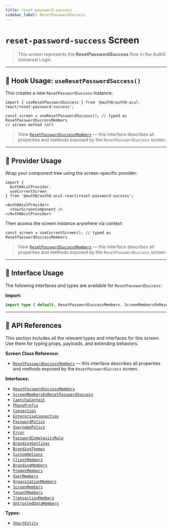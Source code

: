 ```yaml
---
title: reset-password-success
sidebar_label: ResetPasswordSuccess
---
```


# `reset-password-success` Screen

> This screen represents the **ResetPasswordSuccess** flow in the Auth0 Universal Login.

---

## 🔹 Hook Usage: `useResetPasswordSuccess()`

This creates a new `ResetPasswordSuccess` instance:

```tsx
import { useResetPasswordSuccess } from '@auth0/auth0-acul-react/reset-password-success';

const screen = useResetPasswordSuccess(); // typed as ResetPasswordSuccessMembers
// screen method call
```

> View [`ResetPasswordSuccessMembers`](https://auth0.github.io/universal-login/interfaces/Classes.ResetPasswordSuccessMembers.html) — this interface describes all properties and methods exposed by the `ResetPasswordSuccess` screen.

---

## 🔹 Provider Usage

Wrap your component tree using the screen-specific provider:

```tsx
import {
  Auth0AculProvider,
  useCurrentScreen
} from '@auth0/auth0-acul-react/reset-password-success';

<Auth0AculProvider>
  <YourScreenComponent />
</Auth0AculProvider>
```

Then access the screen instance anywhere via context:

```tsx
const screen = useCurrentScreen(); // typed as ResetPasswordSuccessMembers
```

> View [`ResetPasswordSuccessMembers`](https://auth0.github.io/universal-login/interfaces/Classes.ResetPasswordSuccessMembers.html) — this interface describes all properties and methods exposed by the `ResetPasswordSuccess` screen.

---

## 🔹 Interface Usage

The following interfaces and types are available for `ResetPasswordSuccess`:

**Import:**

```ts
import type { default, ResetPasswordSuccessMembers, ScreenMembersOnResetPasswordSuccess, CaptchaContext, PhonePrefix, Connection, EnterpriseConnection, PasswordPolicy, UsernamePolicy, Error, PasswordComplexityRule, BrandingSettings, BrandingThemes, CustomOptions, ShortEntity, ClientMembers, BrandingMembers, PromptMembers, UserMembers, OrganizationMembers, ScreenMembers, TenantMembers, TransactionMembers, UntrustedDataMembers } from '@auth0/auth0-acul-react/reset-password-success';
```

---

## 🔸 API References

This section includes all the relevant types and interfaces for this screen. Use them for typing props, payloads, and extending behaviors.

**Screen Class Reference:**  
- [`ResetPasswordSuccessMembers`](https://auth0.github.io/universal-login/interfaces/Classes.ResetPasswordSuccessMembers.html) — this interface describes all properties and methods exposed by the `ResetPasswordSuccess` screen.

**Interfaces:**
- [`ResetPasswordSuccessMembers`](https://auth0.github.io/universal-login/interfaces/Classes.ResetPasswordSuccessMembers.html)
- [`ScreenMembersOnResetPasswordSuccess`](https://auth0.github.io/universal-login/interfaces/Classes.ScreenMembersOnResetPasswordSuccess.html)
- [`CaptchaContext`](https://auth0.github.io/universal-login/interfaces/Classes.CaptchaContext.html)
- [`PhonePrefix`](https://auth0.github.io/universal-login/interfaces/Classes.PhonePrefix.html)
- [`Connection`](https://auth0.github.io/universal-login/interfaces/Classes.Connection.html)
- [`EnterpriseConnection`](https://auth0.github.io/universal-login/interfaces/Classes.EnterpriseConnection.html)
- [`PasswordPolicy`](https://auth0.github.io/universal-login/interfaces/Classes.PasswordPolicy.html)
- [`UsernamePolicy`](https://auth0.github.io/universal-login/interfaces/Classes.UsernamePolicy.html)
- [`Error`](https://auth0.github.io/universal-login/interfaces/Classes.Error.html)
- [`PasswordComplexityRule`](https://auth0.github.io/universal-login/interfaces/Classes.PasswordComplexityRule.html)
- [`BrandingSettings`](https://auth0.github.io/universal-login/interfaces/Classes.BrandingSettings.html)
- [`BrandingThemes`](https://auth0.github.io/universal-login/interfaces/Classes.BrandingThemes.html)
- [`CustomOptions`](https://auth0.github.io/universal-login/interfaces/Classes.CustomOptions.html)
- [`ClientMembers`](https://auth0.github.io/universal-login/interfaces/Classes.ClientMembers.html)
- [`BrandingMembers`](https://auth0.github.io/universal-login/interfaces/Classes.BrandingMembers.html)
- [`PromptMembers`](https://auth0.github.io/universal-login/interfaces/Classes.PromptMembers.html)
- [`UserMembers`](https://auth0.github.io/universal-login/interfaces/Classes.UserMembers.html)
- [`OrganizationMembers`](https://auth0.github.io/universal-login/interfaces/Classes.OrganizationMembers.html)
- [`ScreenMembers`](https://auth0.github.io/universal-login/interfaces/Classes.ScreenMembers.html)
- [`TenantMembers`](https://auth0.github.io/universal-login/interfaces/Classes.TenantMembers.html)
- [`TransactionMembers`](https://auth0.github.io/universal-login/interfaces/Classes.TransactionMembers.html)
- [`UntrustedDataMembers`](https://auth0.github.io/universal-login/interfaces/Classes.UntrustedDataMembers.html)


**Types:**
- [`ShortEntity`](https://auth0.github.io/universal-login/types/Classes.ShortEntity.html)
